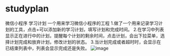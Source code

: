 # studyplan
微信小程序 学习计划
一个用来学习微信小程序的工程
1.做了一个用来记录学习计划的工具，点击+可以添加新的学习计划，填写计划和完成时间。
2.在学习中列表显示正在进行中的计划，提醒每个计划的剩余时间，点击计划，会出下拉菜单，选择计划完成和放弃计划，修改计划的状态。
3.当计划完成或者超时时，会显示在已结束列表中，列表会显示完成还是失败。
![image](https://github.com/ButBueatiful/dotvim/raw/master/screenshots/vim-screenshot.jpg)
